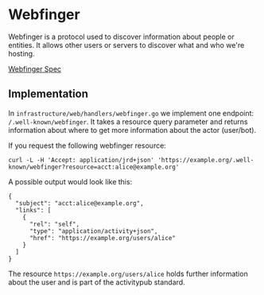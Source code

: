 # Webfinger

Webfinger is a protocol used to discover information about people or entities. It allows other users or servers to
discover what and who we're hosting.

[Webfinger Spec](https://webfinger.net/)

## Implementation
In `infrastructure/web/handlers/webfinger.go` we implement one endpoint: `/.well-known/webfinger`. It takes
a resource query parameter and returns information about where to get more information about the actor (user/bot).

If you request the following webfinger resource:

```
curl -L -H 'Accept: application/jrd+json' 'https://example.org/.well-known/webfinger?resource=acct:alice@example.org'
```

A possible output would look like this:

```
{
  "subject": "acct:alice@example.org",
  "links": [
    {
      "rel": "self",
      "type": "application/activity+json",
      "href": "https://example.org/users/alice"
    }
  ]
}
```

The resource `https://example.org/users/alice` holds further information about the user and is part of the activitypub standard.